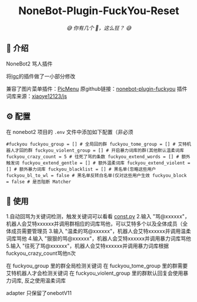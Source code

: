 <!-- markdownlint-disable MD031 MD033 MD036 MD041 -->

<div align="center">

# NoneBot-Plugin-FuckYou-Reset

_😅 你有几个 🐴，这么狂？ 😅_

</div>

## 📖 介绍

NoneBot2 骂人插件

将[lgc](https://github.com/lgc-NB2Dev)的插件做了一小部分修改

兼容了图片菜单插件：[PicMenu](https://github.com/hamo-reid/nonebot_plugin_PicMenu)
原github链接：[nonebot-plugin-fuckyou](https://github.com/lgc-NB2Dev/nonebot-plugin-fuckyou)
插件词库来源：[xiaoye12123/js](https://gitee.com/xiaoye12123/js)

## ⚙️ 配置

在 nonebot2 项目的 `.env` 文件中添加如下配置（非必须

`#fuckyou
fuckyou_group = [] # 全局回的群
fuckyou_tome_group = [] # 艾特机器人才回的群
fuckyou_violent_group = [] # 开启暴力词库的群(其他默认温柔词库
fuckyou_crazy_count = 5 # 往死了骂的条数
fuckyou_extend_words = [] # 额外触发词
fuckyou_extend_gentle = [] # 额外温柔词库
fuckyou_extend_violent = [] # 额外暴力词库
fuckyou_blacklist = [] # 黑名单(忽略这些用户
fuckyou_bl_to_wl = false # 黑名单反转白名单(仅对这些用户生效
fuckyou_block = false # 是否阻断 Matcher`

## 🎉 使用

1.自动回骂为关键词检测，触发关键词可以看看 [const.py](./nonebot_plugin_fuckyou_reset/const.py)
2.输入 "骂@xxxxxx"，机器人会艾特xxxxxx并调用群相应的词库骂他，可以艾特多个以及全体成员（全体成员需要管理员
3.输入 "温柔的骂@xxxxxx"，机器人会艾特xxxxxx并调用温柔词库骂他
4.输入 "狠狠的骂@xxxxxx"，机器人会艾特xxxxxx并调用暴力词库骂他
5.输入 "往死了骂@xxxxxx"，机器人会艾特xxxxxx并调用暴力词库根据fuckyou_crazy_count骂他n次

在 fuckyou_group 里的群全局检测关键词
在 fuckyou_tome_group 里的群需要艾特机器人才会检测关键词
在 fuckyou_violent_group 里的群默认回复会使用暴力词库, 反之使用温柔词库

adapter 只保留了onebotV11